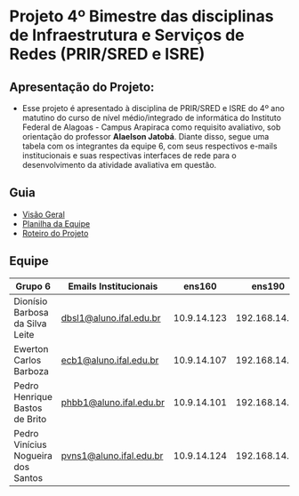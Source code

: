 # Projeto 4º Bimestre das disciplinas de Infraestrutura e Serviços de Redes (PRIR/SRED e ISRE)

## Apresentação do Projeto:

- Esse projeto é apresentado à disciplina de PRIR/SRED e ISRE do 4º ano matutino do curso de nível médio/integrado de informática do Instituto Federal de Alagoas - Campus Arapiraca como requisito avaliativo, sob orientação do professor **Alaelson Jatobá**. Diante disso, segue uma tabela com os integrantes da equipe 6, com seus respectivos e-mails institucionais e suas respectivas interfaces de rede para o desenvolvimento da atividade avaliativa em questão.

## Guia

- [Visão Geral](https://github.com/pedrohenriquee8/projetofinal-grupo6-914/tree/main/projeto-4b-sred)
- [Planilha da Equipe]()
- [Roteiro do Projeto]()

## Equipe

| Grupo 6                            | Emails Institucionais   | ens160      | ens190        |
| ---------------------------------- | ----------------------- | ----------- | ------------- |
| Dionísio Barbosa da Silva Leite    | dbsl1@aluno.ifal.edu.br | 10.9.14.123 | 192.168.14.90 |
| Ewerton Carlos Barboza             | ecb1@aluno.ifal.edu.br  | 10.9.14.107 | 192.168.14.92 |
| Pedro Henrique Bastos de Brito     | phbb1@aluno.ifal.edu.br | 10.9.14.101 | 192.168.14.89 |
| Pedro Vinícius Nogueira dos Santos | pvns1@aluno.ifal.edu.br | 10.9.14.124 | 192.168.14.91 |
